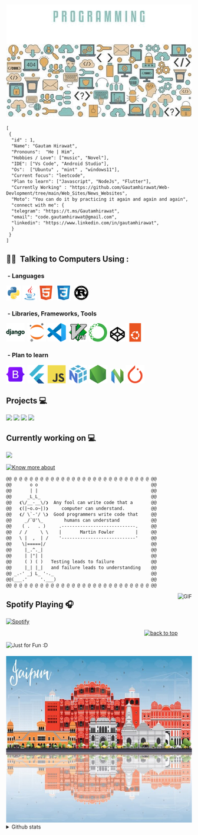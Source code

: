 

![Sliding Photos](./images/Header.gif)

<!--<img src="https://github.com/Gautamhirawat/Gautamhirawat/blob/main/images/Readme_header.png">-->




```
[
 {
  "id" : 1,
  "Name": "Gautam Hirawat",
  "Pronouns":  "He | Him",
  "Hobbies / Love": ["music", "Novel"],
  "IDE": ["Vs Code", "Android Studio"],
  "Os":  ["Ubuntu" , "mint" , "windows11"],
  "Current focus": "leetcode",
  "Plan to learn": ["Javascript", "NodeJs", "Flutter"],
  "Currently Working" : "https://github.com/Gautamhirawat/Web-Devlopment/tree/main/Web_Sites/News_Websites",
  "Moto": "You can do it by practicing it again and again and again",
  "connect with me": {
  "telegram": "https://t.ms/Gautamhirawat",
  "email": "code.gautamhirawat@gmail.com",
  "linkedin": "https://www.linkedin.com/in/gautamhirawat",
  }
 }
]
```


## 👨‍💻 &nbsp;Talking to Computers Using :

### &nbsp;- Languages

<img src = 'https://github.com/Gautamhirawat/Gautamhirawat/blob/main/images/python-original.svg' height='40'/>&nbsp;<img src = 'https://github.com/Gautamhirawat/Gautamhirawat/blob/main/images/java-original.svg' height='40'/>&nbsp;<img src = 'https://github.com/Gautamhirawat/Gautamhirawat/blob/main/images/html5-original.svg' height='40'/>&nbsp; <img src = 'https://github.com/Gautamhirawat/Gautamhirawat/blob/main/images/css3-original.svg' width='40'/>&nbsp;
<img src = 'https://github.com/Gautamhirawat/Gautamhirawat/blob/main/images/rust-original.svg' width='40'/>&nbsp;

### &nbsp;- Libraries, Frameworks, Tools  


<img src = 'https://github.com/Gautamhirawat/Gautamhirawat/blob/main/images/django-plain-wordmark.svg' height='50'/>&nbsp;
<img src = 'https://github.com/Gautamhirawat/Gautamhirawat/blob/main/images/jupyter-original.svg' height='50'/>&nbsp;<img src = 'https://github.com/Gautamhirawat/Gautamhirawat/blob/main/images/vscode-original.svg' height='50'/>&nbsp;  <img src = 'https://github.com/Gautamhirawat/Gautamhirawat/blob/main/images/vim-original.svg' height='50'/>&nbsp;<img src = 'https://github.com/Gautamhirawat/Gautamhirawat/blob/main/images/anaconda-original.svg' height='50'/>&nbsp;
<img src="https://github.com/Gautamhirawat/Gautamhirawat/blob/main/images/codepen-original.svg" alt="Codepen" width="40" height="40"/> 
<img src="https://github.com/Gautamhirawat/Gautamhirawat/blob/main/images/ubuntu-original.svg" alt="ubuntu" width="50" height="50"/> 

### &nbsp;- Plan to learn  


<img src = 'https://github.com/Gautamhirawat/Gautamhirawat/blob/main/images/bootstrap-original.svg' height='50'/>&nbsp;
<img src = 'https://github.com/Gautamhirawat/Gautamhirawat/blob/main/images/flutter-original.svg' height='50'/>&nbsp;<img src = 'https://github.com/Gautamhirawat/Gautamhirawat/blob/main/images/javascript-original.svg' height='50'/>&nbsp;  <img src = 'https://github.com/Gautamhirawat/Gautamhirawat/blob/main/images/numpy-original.svg' height='50'/>&nbsp;<img src = 'https://github.com/Gautamhirawat/Gautamhirawat/blob/main/images/nodejs-original.svg' height='50'/>&nbsp;
<img src="https://github.com/Gautamhirawat/Gautamhirawat/blob/main/images/neovim-original.svg" alt="Neovim" width="40" height="40"/> 
<img src="https://github.com/Gautamhirawat/Gautamhirawat/blob/main/images/pytorch-original.svg" alt="pytorch" width="50" height="50"/> 




## Projects 💻

[![](https://github-readme-stats.vercel.app/api/pin/?username=Gautamhirawat&repo=LEARN_EVERY_WEEK&&bg_color=45,fc00ff,00dbde&title_color=fff&text_color=fff)](https://github.com/Gautamhirawat/LEARN_EVERY_WEEK)
[![](https://github-readme-stats.vercel.app/api/pin/?username=Gautamhirawat&repo=PYTHON-Projects&&bg_color=45,fc00ff,00dbde&title_color=fff&text_color=fff)](https://github.com/Gautamhirawat/PYTHON-Projects)
[![](https://github-readme-stats.vercel.app/api/pin/?username=Gautamhirawat&repo=JAVA-Projects&&bg_color=45,fc00ff,00dbde&title_color=fff&text_color=fff)](https://github.com/Gautamhirawat/JAVA-Projects)
[![](https://github-readme-stats.vercel.app/api/pin/?username=Gautamhirawat&repo=Web-Devlopment&&bg_color=45,fc00ff,00dbde&title_color=fff&text_color=fff)](https://github.com/Gautamhirawat/Web-Devlopment)


## Currently working on 💻
[![](https://github-readme-stats.vercel.app/api/pin/?username=Gautamhirawat&repo=Web-Devlopment&&bg_color=45,fc00ff,00dbde&title_color=fff&text_color=fff)](https://github.com/Gautamhirawat/Web-Devlopment)


<p align="left"><a href="https://github.com/Gautamhirawat/Web-Devlopment/tree/main/Web_Sites/News_Websites"><img src="https://img.shields.io/static/v1?label&message=Know+More+about&color=45,fc00ff,00dbde&style=flat&logo" alt="Know more about" /></a></p>

<!--
If done something good them show them as well:-(
[![](https://github-readme-stats.vercel.app/api/pin/?username=Gautamhirawat&repo=PYTHON-LEARN&bg_color=45,fc00ff,00dbde&title_color=fff&text_color=fff)](https://github.com/Gautamhirawat/PYTHON-LEARN)
[![](https://github-readme-stats.vercel.app/api/pin/?username=Gautamhirawat&repo=JAVA-language&bg_color=45,fc00ff,00dbde&title_color=fff&text_color=fff)](https://github.com/Gautamhirawat/JAVA-language)
[![](https://github-readme-stats.vercel.app/api/pin/?username=Gautamhirawat&repo=Cpp-LEARN&bg_color=45,fc00ff,00dbde&title_color=fff&text_color=fff)](https://github.com/Gautamhirawat/Cpp-LEARN)
 -->



```
@@ @ @ @ @ @ @ @ @ @ @ @ @ @ @ @ @ @ @ @ @ @ @ @ @ @ @ @@
@@       o o                                           @@
@@       | |                                           @@
@@      _L_L_                                          @@
@@   ❮\/__-__\/❯  Any fool can write code that a       @@
@@   ❮(|~o.o~|)❯     computer can understand.          @@
@@   ❮/ \`-'/ \❯  Good programmers write code that     @@ 
@@     _/`U'\_        humans can understand            @@                    
@@    ( .   . )     .----------------------------.     @@
@@   / /     \ \    |       Martin Fowler        |     @@
@@   \ |  ,  | /    '----------------------------'     @@
@@    \|=====|/                                        @@
@@     |_.^._|                                         @@
@@     | |"| |                                         @@
@@     ( ) ( )   Testing leads to failure              @@
@@     |_| |_|   and failure leads to understanding    @@
@@ _.-' _j L_ '-._                                     @@
@@(___.'     '.___)                                    @@
@@ @ @ @ @ @ @ @ @ @ @ @ @ @ @ @ @ @ @ @ @ @ @ @ @ @ @ @@
```




<img align="right" alt="GIF" height="170" src="https://media.giphy.com/media/J5B1Y8QZnzXXbLQIBu/giphy.gif" />


## Spotify Playing 🎧

[![Spotify](https://novatorem2-alpha.vercel.app/api/spotify)](https://open.spotify.com/user/316pkmdg4ezqid57jernjlbsqh3a)




<p align="right"><a href="#top"><img src="https://img.shields.io/static/v1?label&message=back+to+top&color=7E3ACE&style=flat&logo" alt="back to top" /></a></p>







<img align="center" src="https://private-user-images.githubusercontent.com/124828880/241546216-5d4c6038-71f3-4a6a-92ac-8b0a3325d8fe.svg?jwt=eyJhbGciOiJIUzI1NiIsInR5cCI6IkpXVCJ9.eyJpc3MiOiJnaXRodWIuY29tIiwiYXVkIjoicmF3LmdpdGh1YnVzZXJjb250ZW50LmNvbSIsImtleSI6ImtleTUiLCJleHAiOjE3MTY1NTI0MzQsIm5iZiI6MTcxNjU1MjEzNCwicGF0aCI6Ii8xMjQ4Mjg4ODAvMjQxNTQ2MjE2LTVkNGM2MDM4LTcxZjMtNGE2YS05MmFjLThiMGEzMzI1ZDhmZS5zdmc_WC1BbXotQWxnb3JpdGhtPUFXUzQtSE1BQy1TSEEyNTYmWC1BbXotQ3JlZGVudGlhbD1BS0lBVkNPRFlMU0E1M1BRSzRaQSUyRjIwMjQwNTI0JTJGdXMtZWFzdC0xJTJGczMlMkZhd3M0X3JlcXVlc3QmWC1BbXotRGF0ZT0yMDI0MDUyNFQxMjAyMTRaJlgtQW16LUV4cGlyZXM9MzAwJlgtQW16LVNpZ25hdHVyZT1jZDdiOTI0ZTg4ZGQ1N2M0ZDMzNjFhOWVjY2Y1ZGU1MmQyYzQ3OWI4OWJkZGYyM2IzZTUwZDc0ZjRhZDk2N2M2JlgtQW16LVNpZ25lZEhlYWRlcnM9aG9zdCZhY3Rvcl9pZD0wJmtleV9pZD0wJnJlcG9faWQ9MCJ9.VhjfGOLa6Khcr2LIZ3kL48c_k-eKj4caoUfY-6URVS0" alt="Just for Fun :D">


<!--
For Stats
<p align="center">
<img src="https://github-readme-streak-stats.herokuapp.com/?user=Gautamhirawat&theme=dark&hide_border=true" />
</p>

<p align="center">
    <img src="https://github-readme-stats.vercel.app/api/top-langs/?username=Gautamhirawat&theme=dark&hide_border=true&include_all_commits=true&count_private=true&layout=compact" />
</p>

For trophies 
[![trophy](https://github-profile-trophy.vercel.app/?username=Gautamhirawat&title=Commit,Repository,Experience)](https://github.com/ryo-ma/github-profile-trophy)
For Visit Count 
[![](https://visitcount.itsvg.in/api?id=Gautamhirawat&label=Profile%20Views&color=12&icon=1&pretty=false)](https://visitcount.itsvg.in)



-->







<img src="https://github.com/Gautamhirawat/Gautamhirawat/blob/main/images/jaipur.jpg" width="100%" height="450">





<details>
<summary>Github stats</summary>

[![Tap to Reload](https://metrics.lecoq.io/Gautamhirawat?template=classic&base.header=0&base.metadata=0&isocalendar=1&languages=1&people=1&isocalendar.duration=half-year&languages.limit=8&languages.sections=most-used&languages.colors=github&languages.threshold=0%25&languages.indepth=false&languages.recent.load=300&languages.recent.days=14&people.limit=24&people.size=28&people.types=followers%2C%20following&people.identicons=false&people.shuffle=false&config.timezone=Asia%2FCalcutta)](https://www.github.com/Gautamhirawat)[![trophy](https://github-profile-trophy.vercel.app/?username=Gautamhirawat&title=Commit,Repository,Experience)](https://github.com/ryo-ma/github-profile-trophy)

</details>

